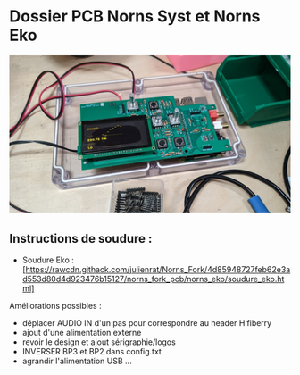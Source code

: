 # Dossier PCB Norns Syst et Norns Eko
![Norns Syst](https://raw.githubusercontent.com/julienrat/Norns_Fork/main/norns_fork_pcb/images/PXL_20220614_091715194.jpg)


## Instructions de soudure :

* Soudure Eko : [https://rawcdn.githack.com/julienrat/Norns_Fork/4d85948727feb62e3ad553d80d4d923476b15127/norns_fork_pcb/norns_eko/soudure_eko.html]

Améliorations possibles :

* déplacer AUDIO IN d'un pas pour correspondre au header Hifiberry
* ajout d'une alimentation externe
* revoir le design et ajout sérigraphie/logos
* INVERSER BP3 et BP2 dans config.txt
* agrandir l'alimentation USB ...

